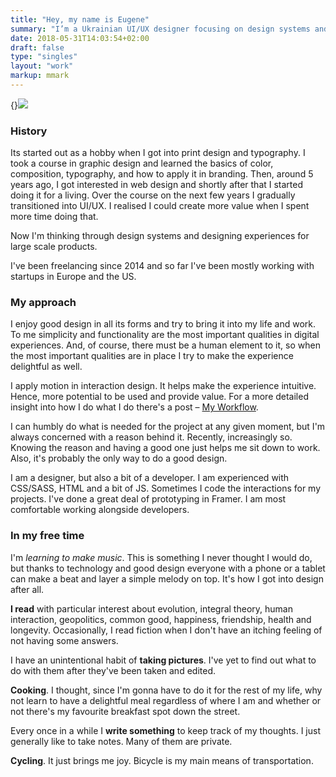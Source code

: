 ```yaml
---
title: "Hey, my name is Eugene"
summary: "I’m a Ukrainian UI/UX designer focusing on design systems and experiences for large scale products. Currently based in Warsaw, Poland."
date: 2018-05-31T14:03:54+02:00
draft: false
type: "singles"
layout: "work"
markup: mmark
---
```


{}![](/images/about/profile-small.jpg)

### History
Its started out as a hobby when I got into print design and typography. I took a course in graphic design and learned the basics of color, composition, typography, and how to apply it in branding. Then, around 5 years ago, I got interested in web design and shortly after that I started doing it for a living. Over the course on the next few years I gradually transitioned into UI/UX. I realised I could create more value when I spent more time doing that. 

Now I'm thinking through design systems and designing experiences for large scale products. 

I've been freelancing since 2014 and so far I've been mostly working with startups in Europe and the US.

### My approach
I enjoy good design in all its forms and try to bring it into my life and work. To me simplicity and functionality are the most important qualities in digital experiences. And, of course, there must be a human element to it, so when the most important qualities are in place I try to make the experience delightful as well.

I apply motion in interaction design. It helps make the experience intuitive. Hence, more potential to be used and provide value. For a more detailed insight into how I do what I do there's a post – [My Workflow](/posts/post_1).

I can humbly do what is needed for the project at any given moment, but I'm always concerned with a reason behind it. Recently, increasingly so. Knowing the reason and having a good one just helps me sit down to work. Also, it's probably the only way to do a good design.

I am a designer, but also a bit of a developer. I am experienced with CSS/SASS, HTML and a bit of JS. Sometimes I code the interactions for my projects. I've done a great deal of prototyping in Framer. I am most comfortable working alongside developers.

### In my free time
I'm *learning to make music*. This is something I never thought I would do, but thanks to technology and good design everyone with a phone or a tablet can make a beat and layer a simple melody on top. It's how I got into design after all.

**I read** with particular interest about evolution, integral theory, human interaction,  geopolitics, common good, happiness, friendship, health and longevity. Occasionally, I read fiction when I don't have an itching feeling of not having some answers.

I have an unintentional habit of **taking pictures**. I've yet to find out what to do with them after they've been taken and edited.

**Cooking**. I thought, since I'm gonna have to do it for the rest of my life, why not learn to have a delightful meal regardless of where I am and whether or not there's my favourite breakfast spot down the street.

Every once in a while I **write something** to keep track of my thoughts. I just generally like to take notes. Many of them are private.

**Cycling**. It just brings me joy. Bicycle is my main means of transportation. 